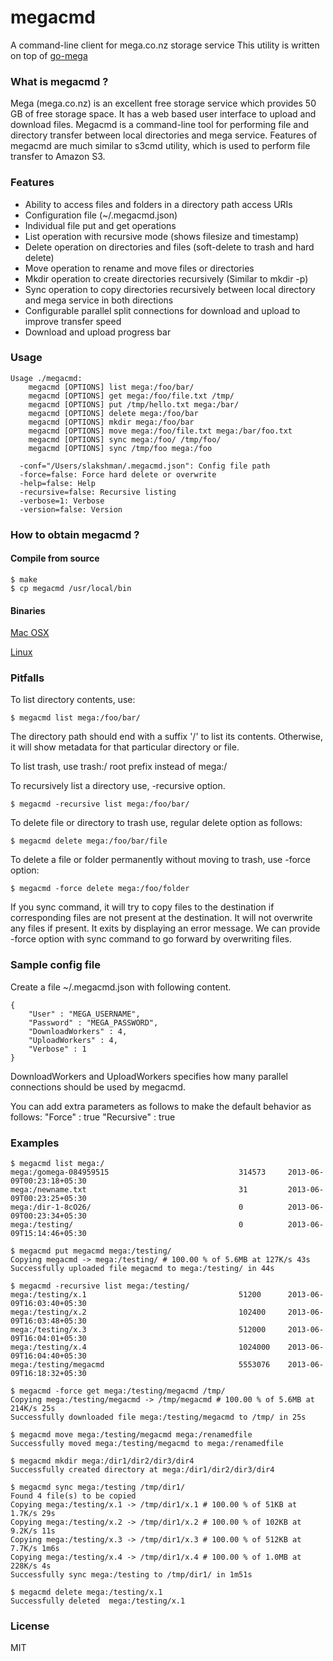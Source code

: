 megacmd
=======

A command-line client for mega.co.nz storage service
This utility is written on top of [go-mega](http://github.com/t3rm1n4l/go-mega)

### What is megacmd ?
Mega (mega.co.nz) is an excellent free storage service which provides 50 GB of free storage space. It has a web based user interface to upload and download files.
Megacmd is a command-line tool for performing file and directory transfer between local directories and mega service. Features of megacmd are much similar to s3cmd utility, which is used to perform file transfer to Amazon S3.

### Features
  - Ability to access files and folders in a directory path access URIs
  - Configuration file (~/.megacmd.json)
  - Individual file put and get operations
  - List operation with recursive mode (shows filesize and timestamp)
  - Delete operation on directories and files (soft-delete to trash and hard delete)
  - Move operation to rename and move files or directories
  - Mkdir operation to create directories recursively (Similar to mkdir -p)
  - Sync operation to copy directories recursively between local directory and mega service in both directions
  - Configurable parallel split connections for download and upload to improve transfer speed
  - Download and upload progress bar

### Usage
    Usage ./megacmd:
        megacmd [OPTIONS] list mega:/foo/bar/
        megacmd [OPTIONS] get mega:/foo/file.txt /tmp/
        megacmd [OPTIONS] put /tmp/hello.txt mega:/bar/
        megacmd [OPTIONS] delete mega:/foo/bar
        megacmd [OPTIONS] mkdir mega:/foo/bar
        megacmd [OPTIONS] move mega:/foo/file.txt mega:/bar/foo.txt
        megacmd [OPTIONS] sync mega:/foo/ /tmp/foo/
        megacmd [OPTIONS] sync /tmp/foo mega:/foo

      -conf="/Users/slakshman/.megacmd.json": Config file path
      -force=false: Force hard delete or overwrite
      -help=false: Help
      -recursive=false: Recursive listing
      -verbose=1: Verbose
      -version=false: Version

### How to obtain megacmd ?

#### Compile from source

    $ make
    $ cp megacmd /usr/local/bin

#### Binaries

[Mac OSX](https://mega.co.nz/#!PR9FSKpQ!ez8HoC-LS4m-hBMPGo2K-jZahYFX6dGG65ReyCKKjk)

[Linux](https://mega.co.nz/#!PR9FSKpQ!ez8HoC-LS4m-hBMPGo2K-jZahYFX6dGG65ReyCKKjkE)


### Pitfalls
To list directory contents, use:

    $ megacmd list mega:/foo/bar/

The directory path should end with a suffix '/' to list its contents. Otherwise, it will show metadata for that particular directory or file.

To list trash, use trash:/ root prefix instead of mega:/

To recursively list a directory use, -recursive option.

    $ megacmd -recursive list mega:/foo/bar/

To delete file or directory to trash use, regular delete option as follows:

    $ megacmd delete mega:/foo/bar/file

To delete a file or folder permanently without moving to trash, use -force option:

    $ megacmd -force delete mega:/foo/folder

If you sync command, it will try to copy files to the destination if corresponding files are not present at the destination. It will not overwrite any files if present. It exits by displaying an error message. We can provide -force option with sync command to go forward by overwriting files.


### Sample config file

Create a file ~/.megacmd.json with following content.

    {
        "User" : "MEGA_USERNAME",
        "Password" : "MEGA_PASSWORD",
        "DownloadWorkers" : 4,
        "UploadWorkers" : 4,
        "Verbose" : 1
    }

DownloadWorkers and UploadWorkers specifies how many parallel connections should be used by megacmd.


You can add extra parameters as follows to make the default behavior as follows:
    "Force" : true
    "Recursive" : true

### Examples

    $ megacmd list mega:/
    mega:/gomega-084959515                             314573     2013-06-09T00:23:18+05:30
    mega:/newname.txt                                  31         2013-06-09T00:23:25+05:30
    mega:/dir-1-8cO26/                                 0          2013-06-09T00:23:34+05:30
    mega:/testing/                                     0          2013-06-09T15:14:46+05:30

    $ megacmd put megacmd mega:/testing/
    Copying megacmd -> mega:/testing/ # 100.00 % of 5.6MB at 127K/s 43s 
    Successfully uploaded file megacmd to mega:/testing/ in 44s

    $ megacmd -recursive list mega:/testing/ 
    mega:/testing/x.1                                  51200      2013-06-09T16:03:40+05:30
    mega:/testing/x.2                                  102400     2013-06-09T16:03:48+05:30
    mega:/testing/x.3                                  512000     2013-06-09T16:04:01+05:30
    mega:/testing/x.4                                  1024000    2013-06-09T16:04:40+05:30
    mega:/testing/megacmd                              5553076    2013-06-09T16:18:32+05:30

    $ megacmd -force get mega:/testing/megacmd /tmp/
    Copying mega:/testing/megacmd -> /tmp/megacmd # 100.00 % of 5.6MB at 214K/s 25s 
    Successfully downloaded file mega:/testing/megacmd to /tmp/ in 25s

    $ megacmd move mega:/testing/megacmd mega:/renamedfile
    Successfully moved mega:/testing/megacmd to mega:/renamedfile

    $ megacmd mkdir mega:/dir1/dir2/dir3/dir4
    Successfully created directory at mega:/dir1/dir2/dir3/dir4

    $ megacmd sync mega:/testing /tmp/dir1/
    Found 4 file(s) to be copied
    Copying mega:/testing/x.1 -> /tmp/dir1/x.1 # 100.00 % of 51KB at 1.7K/s 29s 
    Copying mega:/testing/x.2 -> /tmp/dir1/x.2 # 100.00 % of 102KB at 9.2K/s 11s 
    Copying mega:/testing/x.3 -> /tmp/dir1/x.3 # 100.00 % of 512KB at 7.7K/s 1m6s 
    Copying mega:/testing/x.4 -> /tmp/dir1/x.4 # 100.00 % of 1.0MB at 228K/s 4s 
    Successfully sync mega:/testing to /tmp/dir1/ in 1m51s

    $ megacmd delete mega:/testing/x.1
    Successfully deleted  mega:/testing/x.1

### License

MIT
